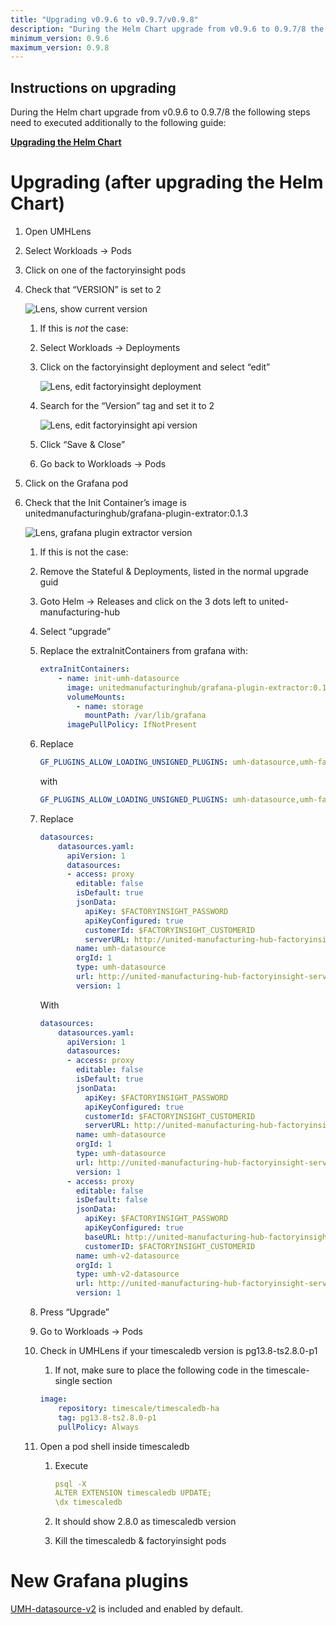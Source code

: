 ```yaml
---
title: "Upgrading v0.9.6 to v0.9.7/v0.9.8"
description: "During the Helm Chart upgrade from v0.9.6 to 0.9.7/8 the following steps need to executed additionally to the following guide."
minimum_version: 0.9.6
maximum_version: 0.9.8
---
```


## Instructions on upgrading

During the Helm chart upgrade from v0.9.6 to 0.9.7/8 the following steps need to executed additionally to the following guide:

[**Upgrading the Helm Chart**](/docs/production-guide/upgrading/upgrading-helm-chart)

# Upgrading (after upgrading the Helm Chart)

1. Open UMHLens
2. Select Workloads → Pods
3. Click on one of the factoryinsight pods
4. Check that “VERSION” is set to 2
    
    ![Lens, show current version](/images/production-guide/upgrading/upgrading-from-0.9.6-to-0.9.7-8/lens_current_version.png)
    
    1. If this is *not* the case:
    2. Select Workloads → Deployments
    3. Click on the factoryinsight deployment and select “edit”
        
        ![Lens, edit factoryinsight deployment](/images/production-guide/upgrading/upgrading-from-0.9.6-to-0.9.7-8/lens_fa_deployment_edit.png)
        
    4. Search for the “Version” tag and set it to 2
        
        ![Lens, edit factoryinsight api version](/images/production-guide/upgrading/upgrading-from-0.9.6-to-0.9.7-8/lens_fa_deployment_editview_version.png)
        
    5. Click “Save & Close”
    6. Go back to Workloads → Pods
5. Click on the Grafana pod
6. Check that the Init Container’s image is unitedmanufacturinghub/grafana-plugin-extrator:0.1.3
    
    ![Lens, grafana plugin extractor version](/images/production-guide/upgrading/upgrading-from-0.9.6-to-0.9.7-8/lens_gf_plugin_extractor.png)
    
    1. If this is not the case:
    2. Remove the Stateful & Deployments, listed in the normal upgrade guid
    3. Goto Helm → Releases and click on the 3 dots left to united-manufacturing-hub
    4. Select “upgrade”
    5. Replace the extraInitContainers from grafana with:
        
        ```yaml
        extraInitContainers:
            - name: init-umh-datasource
              image: unitedmanufacturinghub/grafana-plugin-extractor:0.1.3
              volumeMounts:
                - name: storage
                  mountPath: /var/lib/grafana
              imagePullPolicy: IfNotPresent
        ```
        
    6. Replace
        
        ```yaml
        GF_PLUGINS_ALLOW_LOADING_UNSIGNED_PLUGINS: umh-datasource,umh-factoryinput-panel
        ```
        
        with
        
        ```yaml
        GF_PLUGINS_ALLOW_LOADING_UNSIGNED_PLUGINS: umh-datasource,umh-factoryinput-panel,umh-v2-datasource
        ```
        
    7. Replace
        
        ```yaml
        datasources:
            datasources.yaml:
              apiVersion: 1
              datasources:
              - access: proxy
                editable: false
                isDefault: true
                jsonData:
                  apiKey: $FACTORYINSIGHT_PASSWORD
                  apiKeyConfigured: true
                  customerId: $FACTORYINSIGHT_CUSTOMERID
                  serverURL: http://united-manufacturing-hub-factoryinsight-service/
                name: umh-datasource
                orgId: 1
                type: umh-datasource
                url: http://united-manufacturing-hub-factoryinsight-service/
                version: 1
        ```
        
        With
        
        ```yaml
        datasources:
            datasources.yaml:
              apiVersion: 1
              datasources:
              - access: proxy
                editable: false
                isDefault: true
                jsonData:
                  apiKey: $FACTORYINSIGHT_PASSWORD
                  apiKeyConfigured: true
                  customerId: $FACTORYINSIGHT_CUSTOMERID
                  serverURL: http://united-manufacturing-hub-factoryinsight-service/
                name: umh-datasource
                orgId: 1
                type: umh-datasource
                url: http://united-manufacturing-hub-factoryinsight-service/
                version: 1
              - access: proxy
                editable: false
                isDefault: false
                jsonData:
                  apiKey: $FACTORYINSIGHT_PASSWORD
                  apiKeyConfigured: true
                  baseURL: http://united-manufacturing-hub-factoryinsight-service/
                  customerID: $FACTORYINSIGHT_CUSTOMERID
                name: umh-v2-datasource
                orgId: 1
                type: umh-v2-datasource
                url: http://united-manufacturing-hub-factoryinsight-service/
                version: 1
        ```
        
    8. Press “Upgrade”
    9. Go to Workloads → Pods
    10. Check in UMHLens if your timescaledb version is pg13.8-ts2.8.0-p1
        1. If not, make sure to place the following code in the timescale-single section
        
        ```yaml
        image:
            repository: timescale/timescaledb-ha
            tag: pg13.8-ts2.8.0-p1
            pullPolicy: Always
        ```
        
    11. Open a pod shell inside timescaledb
        1. Execute
            
            ```yaml
            psql -X
            ALTER EXTENSION timescaledb UPDATE;
            \dx timescaledb
            ```
            
        2. It should show 2.8.0 as timescaledb version
        3. Kill the timescaledb & factoryinsight pods
    

# New Grafana plugins

[UMH-datasource-v2](https://github.com/united-manufacturing-hub/umh-datasource-v2) is included and enabled by default.
